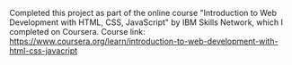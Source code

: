 Completed this project as part of the online course "Introduction to Web Development with HTML, CSS, JavaScript" by IBM Skills Network, which I completed on Coursera. 
Course link: https://www.coursera.org/learn/introduction-to-web-development-with-html-css-javacript
